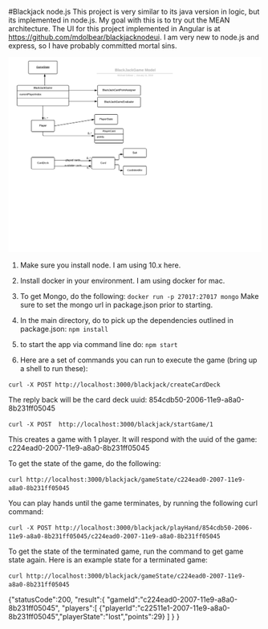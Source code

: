 #Blackjack node.js
This project is very similar to its java version in logic, but its implemented in node.js. My goal with this is to
try out the MEAN architecture. The UI for this project implemented in Angular is at https://github.com/mdolbear/blackjacknodeui.
I am very new to node.js and express, so I have probably committed mortal sins. 

![](images/BlackJackGameModel.png)

1) Make sure you install node. I am using 10.x here.

2) Install docker in your environment. I am using docker for mac.

3) To get Mongo, do the following:
```docker run -p 27017:27017 mongo```
Make sure to set the mongo url in package.json prior to starting.

4) In the main directory, do to pick up the dependencies outlined in package.json: 
```npm install```

5) to start the app via command line do:
```npm start```

6) Here are a set of commands you can run to execute the game (bring up a shell to run these):


```curl -X POST http://localhost:3000/blackjack/createCardDeck```

The reply back will be the card deck uuid: 854cdb50-2006-11e9-a8a0-8b231ff05045

```curl -X POST  http://localhost:3000/blackjack/startGame/1```

This creates a game with 1 player. It will respond with the uuid of the game:
c224ead0-2007-11e9-a8a0-8b231ff05045

To get the state of the game, do the following:

```curl http://localhost:3000/blackjack/gameState/c224ead0-2007-11e9-a8a0-8b231ff05045```


You can play hands until the game terminates, by running the following curl command:

```curl -X POST http://localhost:3000/blackjack/playHand/854cdb50-2006-11e9-a8a0-8b231ff05045/c224ead0-2007-11e9-a8a0-8b231ff05045```

To get the state of the terminated game, run the command to get game state again. Here is an
example state for a terminated game:

```curl http://localhost:3000/blackjack/gameState/c224ead0-2007-11e9-a8a0-8b231ff05045```

{"statusCode":200,
 "result":{
    "gameId":"c224ead0-2007-11e9-a8a0-8b231ff05045",
    "players":[
    {"playerId":"c22511e1-2007-11e9-a8a0-8b231ff05045","playerState":"lost","points":29}
    ]
  }
 }
    

